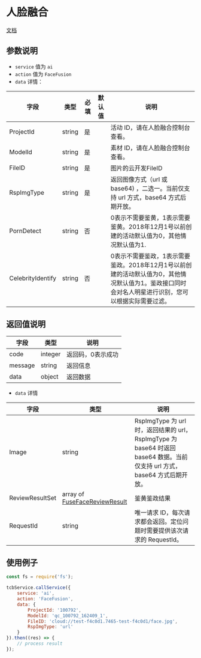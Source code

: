 # 人脸融合

[文档](https://cloud.tencent.com/document/product/670/31061)

## 参数说明

* `service` 值为 `ai`
* `action` 值为 `FaceFusion`
* `data` 详情：

| 字段 | 类型 | 必填 | 默认值 | 说明
| --- | --- | --- | --- | ---
| ProjectId | string | 是 | | 活动 ID，请在人脸融合控制台查看。
| ModelId | string | 是 | | 素材 ID，请在人脸融合控制台查看。
| FileID | string | 是 | | 图片的云开发FileID
| RspImgType | string | 是 | | 返回图像方式（url 或 base64) ，二选一。当前仅支持 url 方式，base64 方式后期开放。
| PornDetect | string | 否 | | 0表示不需要鉴黄，1表示需要鉴黄。2018年12月1号以前创建的活动默认值为0，其他情况默认值为1.
| CelebrityIdentify | string | 否 | | 0表示不需要鉴政，1表示需要鉴政。2018年12月1号以前创建的活动默认值为0，其他情况默认值为1。鉴政接口同时会对名人明星进行识别，您可以根据实际需要过滤。

## 返回值说明

 字段 | 类型 | 说明
| --- | --- | ---
| code | integer | 返回码，0表示成功
| message | string | 返回信息
| data | object | 返回数据

* `data` 详情

 字段 | 类型 | 说明
| --- | --- | ---
| Image | string | RspImgType 为 url 时，返回结果的 url， RspImgType 为 base64 时返回 base64 数据。当前仅支持 url 方式，base64 方式后期开放。
| ReviewResultSet | array of [FuseFaceReviewResult](https://cloud.tencent.com/document/api/670/31062#FuseFaceReviewResult) | 鉴黄鉴政结果
| RequestId | string | 唯一请求 ID，每次请求都会返回。定位问题时需要提供该次请求的 RequestId。


## 使用例子

```js
const fs = require('fs');

tcbService.callService({
    service: 'ai',
    action: 'FaceFusion',
    data: {
        ProjectId: '100792',
        ModelId: 'qc_100792_162409_1',
        FileID: 'cloud://test-f4c0d1.7465-test-f4c0d1/face.jpg',
        RspImgType: 'url'
    }
}).then((res) => {
    // process result
});
```